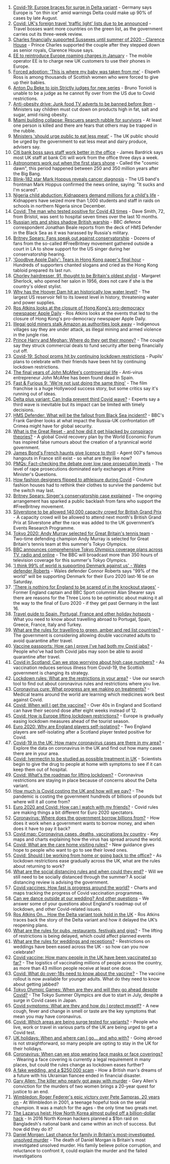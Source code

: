 1. [Covid-19: Europe braces for surge in Delta variant](https://www.bbc.co.uk/news/world-europe-57594954) - Germany says Europe is "on thin ice" amid warnings Delta could make up 90% of cases by late August.
2. [Covid: UK's foreign travel 'traffic light' lists due to be announced](https://www.bbc.co.uk/news/uk-57590119) - Travel bosses want more countries on the green list, as the government carries out its three-week review.
3. [Charles financially supported Sussexes until summer of 2020 - Clarence House](https://www.bbc.co.uk/news/uk-57589216) - Prince Charles supported the couple after they stepped down as senior royals, Clarence House says.
4. [EE to reintroduce Europe roaming charges in January](https://www.bbc.co.uk/news/technology-57595913) - The mobile operator EE is to charge new UK customers to use their phones in Europe.
5. [Forced adoption: 'This is where my baby was taken from me'](https://www.bbc.co.uk/news/uk-scotland-57586966) - Elspeth Ross is among thousands of Scottish women who were forced to give up their babies.
6. [Anton Du Beke to join Strictly judges for new series](https://www.bbc.co.uk/news/entertainment-arts-57592468) - Bruno Tonioli is unable to be a judge as he cannot fly over from the US due to Covid restrictions.
7. [Anti-obesity drive: Junk food TV adverts to be banned before 9pm](https://www.bbc.co.uk/news/uk-politics-57593599) - Ministers say children must cut down on products high in fat, salt and sugar, amid rising obesity.
8. [Miami building collapse: Rescuers search rubble for survivors](https://www.bbc.co.uk/news/world-us-canada-57592827) - At least one person is killed and there are fears that others may be trapped in the rubble.
9. [Ministers 'should urge public to eat less meat'](https://www.bbc.co.uk/news/science-environment-57580254) - The UK public should be urged by the government to eat less meat and dairy produce, advisers say.
10. [Citi bank boss says staff work better in the office](https://www.bbc.co.uk/news/business-57594694) - James Bardrick says most UK staff at bank Citi will work from the office three days a week.
11. [Astronomers work out when the first stars shone](https://www.bbc.co.uk/news/science-environment-57515422) - Called the "cosmic dawn", this period happened between 250 and 350 million years after the Big Bang.
12. [Blink-182 star Mark Hoppus reveals cancer diagnosis](https://www.bbc.co.uk/news/entertainment-arts-57592465) - The US band's frontman Mark Hoppus confirmed the news online, saying: "It sucks and I'm scared".
13. [Nigeria child abduction: Kidnappers demand millions for a child's life](https://www.bbc.co.uk/news/world-africa-57586884) - Kidnappers have seized more than 1,000 students and staff in raids on schools in northern Nigeria since December.
14. [Covid: The man who tested positive for Covid 43 times](https://www.bbc.co.uk/news/uk-57586965) - Dave Smith, 72, from Bristol, was sent to hospital seven times over the last 10 months.
15. [Russian jets and ships shadow British warship](https://www.bbc.co.uk/news/world-europe-57587777) - BBC defence correspondent Jonathan Beale reports from the deck of HMS Defender in the Black Sea as it was harassed by Russia's military.
16. [Britney Spears: Fans speak out against conservatorship](https://www.bbc.co.uk/news/world-us-canada-57592384) - Dozens of fans from the so-called #FreeBritney movement gathered outside a court in LA to show support for the US singer during her conservatorship hearing.
17. ['Goodbye Apple Daily': Tears in Hong Kong paper's final hour](https://www.bbc.co.uk/news/world-asia-china-57591174) - Hundreds of supporters chanted slogans and cried as the Hong Kong tabloid prepared its last run.
18. [Chorley hairdresser, 91, thought to be Britain's oldest stylist](https://www.bbc.co.uk/news/uk-england-lancashire-57589437) - Margaret Sherlock, who opened her salon in 1956, does not care if she is the country's oldest stylist.
19. [Why has the Hoover Dam hit an historically low water level?](https://www.bbc.co.uk/news/world-us-canada-57535203) - The largest US reservoir fell to its lowest level in history, threatening water and power supplies.
20. [Ros Atkins looks at the closure of Hong Kong's pro-democracy newspaper Apple Daily](https://www.bbc.co.uk/news/world-asia-57586964) - Ros Atkins looks at the events that led to the closure of Hong Kong's pro-democracy newspaper Apple Daily.
21. [Illegal gold miners stalk Amazon as authorities look away](https://www.bbc.co.uk/news/world-latin-america-57157017) - Indigenous villages say they are under attack, as illegal mining and armed violence in the jungle rise.
22. [Prince Harry and Meghan: Where do they get their money?](https://www.bbc.co.uk/news/explainers-51047186) - The couple say they struck commercial deals to fund security after being financially cut off.
23. [Covid-19: School proms hit by continuing lockdown restrictions](https://www.bbc.co.uk/news/uk-england-cambridgeshire-57555498) - Pupils' plans to celebrate with their friends have been hit by continuing lockdown restrictions.
24. [The final years of John McAfee's controversial life](https://www.bbc.co.uk/news/technology-57591682) - Anti-virus entrepreneur John McAfee has been found dead in Spain.
25. [Fast & Furious 9: 'We're not just doing the same thing'](https://www.bbc.co.uk/news/entertainment-arts-57511789) - The film franchise is a huge Hollywood success story, but some critics say it's running out of ideas.
26. [Delta plus variant: Can India prevent third Covid wave?](https://www.bbc.co.uk/news/world-asia-india-57577138) - Experts say a third wave is inevitable but its impact can be limited with timely decisions.
27. [HMS Defender: What will be the fallout from Black Sea incident?](https://www.bbc.co.uk/news/world-europe-57589366) - BBC's Frank Gardner looks at what impact the Russia-UK confrontation off Crimea might have for global security.
28. [What is the Great Reset - and how did it get hijacked by conspiracy theories?](https://www.bbc.co.uk/news/blogs-trending-57532368) - A global Covid recovery plan by the World Economic Forum has inspired false rumours about the creation of a tyrannical world government.
29. [James Bond's French haunts give licence to thrill](https://www.bbc.co.uk/news/world-europe-57511356) - Agent 007's famous hangouts in France still exist - so what are they like now?
30. [PMQs: Fact-checking the debate over low rape prosecution levels](https://www.bbc.co.uk/news/57583830) - The level of rape prosecutions dominated early exchanges at Prime Minister's Questions.
31. [How fashion designers flipped to athleisure during Covid](https://www.bbc.co.uk/news/business-57557725) - Couture fashion houses had to rethink their clothes to survive the pandemic but the switch may last.
32. [Britney Spears: Singer's conservatorship case explained](https://www.bbc.co.uk/news/world-us-canada-53494405) - The ongoing arrangement has sparked a public backlash from fans who support the #FreeBritney movement.
33. [Silverstone to be allowed 140,000 capacity crowd for British Grand Prix](https://www.bbc.co.uk/sport/formula1/57598221) - A capacity crowd will be allowed to attend next month's British Grand Prix at Silverstone after the race was added to the UK government’s Events Research Programme.
34. [Tokyo 2020: Andy Murray selected for Great Britain's tennis team](https://www.bbc.co.uk/sport/tennis/57592216) - Two-time defending champion Andy Murray is selected for Great Britain's tennis team at this summer's Tokyo Olympics.
35. [BBC announces comprehensive Tokyo Olympics coverage plans across TV, radio and online](https://www.bbc.co.uk/sport/olympics/57597043) - The BBC will broadcast more than 350 hours of television coverage for this summer's Tokyo Olympics.
36. ['I think 99% of world is supporting Denmark against us' - Wales defender Roberts](https://www.bbc.co.uk/sport/football/57590466) - Wales defender Connor Roberts says "99% of the world" will be supporting Denmark for their Euro 2020 last-16 tie on Saturday.
37. ['There is nothing for England to be scared of in the knockout stages'](https://www.bbc.co.uk/sport/football/57596449) - Former England captain and BBC Sport columnist Alan Shearer says there are reasons for the Three Lions to be optimistic about making it all the way to the final of Euro 2020 - if they get past Germany in the last 16.
38. [Travel guide to Spain, Portugal, France and other holiday hotspots](https://www.bbc.co.uk/news/explainers-56997931) - What you need to know about travelling abroad to Portugal, Spain, Greece, France, Italy and Turkey.
39. [What are the rules for travelling to green, amber and red list countries?](https://www.bbc.co.uk/news/explainers-52544307) - The government is considering allowing double vaccinated adults to avoid quarantine after travel.
40. [Vaccine passports: How can I prove I've had both my Covid jabs?](https://www.bbc.co.uk/news/explainers-55718553) - People who've had both Covid jabs may soon be able to avoid quarantine after travel.
41. [Covid in Scotland: Can we stop worrying about high case numbers?](https://www.bbc.co.uk/news/uk-scotland-57581952) - As vaccination reduces serious illness from Covid-19, the Scottish government is changing its strategy.
42. [Lockdown rules: What are the restrictions in your area?](https://www.bbc.co.uk/news/uk-54373904) - Use our search tool to find out about coronavirus rules and restrictions where you live.
43. [Coronavirus cure: What progress are we making on treatments?](https://www.bbc.co.uk/news/health-52354520) - Medical teams around the world are learning which medicines work best against Covid.
44. [Covid: When will I get the vaccine?](https://www.bbc.co.uk/news/health-55045639) - Over 40s in England and Scotland can have their second dose after eight weeks instead of 12.
45. [Covid: How is Europe lifting lockdown restrictions?](https://www.bbc.co.uk/news/explainers-53640249) - Europe is gradually easing lockdown measures ahead of the tourist season.
46. [Euro 2020: Why are England players self-isolating?](https://www.bbc.co.uk/news/explainers-57568450) - Two England players are self-isolating after a Scotland player tested positive for Covid.
47. [Covid-19 in the UK: How many coronavirus cases are there in my area?](https://www.bbc.co.uk/news/uk-51768274) - Explore the data on coronavirus in the UK and find out how many cases there are in your area.
48. [Covid: Ivermectin to be studied as possible treatment in UK](https://www.bbc.co.uk/news/health-57570377) - Scientists begin to give the drug to people at home with symptoms to see if it can keep them out of hospital.
49. [Covid: What's the roadmap for lifting lockdown?](https://www.bbc.co.uk/news/explainers-52530518) - Coronavirus restrictions are staying in place because of concerns about the Delta variant.
50. [How much is Covid costing the UK and how will we pay?](https://www.bbc.co.uk/news/business-52663523) - The pandemic is costing the government hundreds of billions of pounds but where will it all come from?
51. [Euro 2020 and Covid: How can I watch with my friends?](https://www.bbc.co.uk/news/uk-57386719) - Covid rules are making things a bit different for Euro 2020 spectators.
52. [Coronavirus: Where does the government borrow billions from?](https://www.bbc.co.uk/news/business-50504151) - How does it work when a government wants to borrow money, and when does it have to pay it back?
53. [Covid map: Coronavirus cases, deaths, vaccinations by country](https://www.bbc.co.uk/news/world-51235105) - Key maps and charts explaining how the virus has spread around the world.
54. [Covid: What are the care home visiting rules?](https://www.bbc.co.uk/news/explainers-53503712) - New guidance gives hope to people who want to go to see their loved ones.
55. [Covid: Should I be working from home or going back to the office?](https://www.bbc.co.uk/news/business-52567567) - As lockdown restrictions ease gradually across the UK, what are the rules about returning to work?
56. [What are the social distancing rules and when could they end?](https://www.bbc.co.uk/news/uk-51506729) - Will we still need to be socially distanced through the summer? A social distancing review is advising the government.
57. [Covid vaccines: How fast is progress around the world?](https://www.bbc.co.uk/news/world-56237778) - Charts and maps tracking the progress of Covid vaccination programmes.
58. [Can we dance outside at our wedding? And other questions](https://www.bbc.co.uk/news/world-asia-china-51176409) - We answer some of your questions about England's roadmap out of lockdown, and other Covid-related issues.
59. [Ros Atkins On… How the Delta variant took hold in the UK](https://www.bbc.co.uk/news/health-57532764) - Ros Atkins traces back the story of the Delta variant and how it delayed the UK’s reopening plans.
60. [What are the rules for pubs, restaurants, festivals and gigs?](https://www.bbc.co.uk/news/business-52977388) - The lifting of restrictions is being delayed, which could affect planned events
61. [What are the rules for weddings and receptions?](https://www.bbc.co.uk/news/explainers-52811509) - Restrictions on weddings have been eased across the UK - so how can you now celebrate?
62. [Covid vaccine: How many people in the UK have been vaccinated so far?](https://www.bbc.co.uk/news/health-55274833) - The logistics of vaccinating millions of people across the country, as more than 43 million people receive at least one dose.
63. [Covid: What do over-18s need to know about the vaccine?](https://www.bbc.co.uk/news/health-57273875) - The vaccine rollout is now available for younger adults. What do they need to know about getting jabbed?
64. [Tokyo Olympic Games: When are they and will they go ahead despite Covid?](https://www.bbc.co.uk/news/world-asia-57240044) - The Tokyo Summer Olympics are due to start in July, despite a surge in Covid cases in Japan.
65. [Covid symptoms: What are they and how do I protect myself?](https://www.bbc.co.uk/news/health-51048366) - A new cough, fever and change in smell or taste are the key symptoms that mean you may have coronavirus.
66. [Covid: Which areas are being surge tested for variants?](https://www.bbc.co.uk/news/explainers-54872039) - People who live, work or travel in various parts of the UK are being urged to get a Covid test.
67. [UK holidays: When and where can I go... and who with?](https://www.bbc.co.uk/news/explainers-52646738) - Going abroad is not straightforward, so many people are opting to stay in the UK for their holidays.
68. [Coronavirus: When can we stop wearing face masks or face coverings?](https://www.bbc.co.uk/news/health-51205344) - Wearing a face covering is currently a legal requirement in many places, but could the rules change as lockdown eases further?
69. [A fake wedding, and a $250,000 scam](https://www.bbc.co.uk/news/world-europe-57358241) - How a British man's dreams of a future with his Ukrainian fiancee ended in financial disaster.
70. [Gary Allen: The killer who nearly got away with murder](https://www.bbc.co.uk/news/uk-england-57331321) - Gary Allen's conviction for the murders of two women brings a 20-year quest for justice to an end.
71. [Wimbledon: Roger Federer's epic victory over Pete Sampras, 20 years on](https://www.bbc.co.uk/sport/tennis/57514035) - At Wimbledon in 2001, a teenage hopeful took on the serial champion. It was a match for the ages - the only time two greats met.
72. [The Lazarus heist: How North Korea almost pulled off a billion-dollar hack](https://www.bbc.co.uk/news/stories-57520169) - In 2016 North Korean hackers planned a $1bn raid on Bangladesh's national bank and came within an inch of success. But how did they do it?
73. [Daniel Morgan: Last chance for family in Britain's most-investigated, unsolved murder](https://www.bbc.co.uk/news/uk-57073302) - The death of Daniel Morgan is Britain's most investigated unsolved murder. His family believe police corruption, and reluctance to confront it, could explain the murder and the failed investigations
